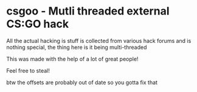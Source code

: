 # csgoo - Mutli threaded external CS:GO hack

All the actual hacking is stuff is collected from various hack forums and is nothing special, the thing here is it being multi-threaded

This was made with the help of a lot of great people!

Feel free to steal!

btw the offsets are probably out of date so you gotta fix that
